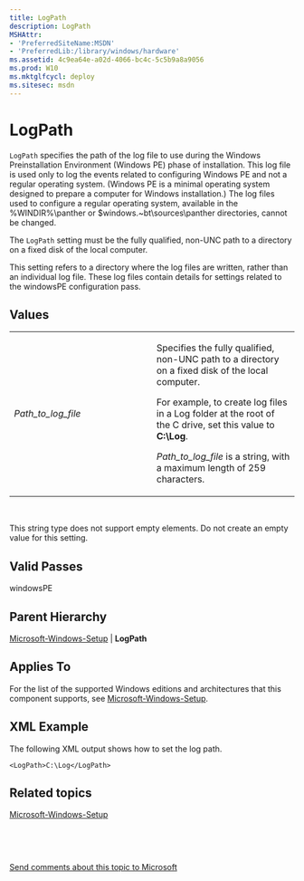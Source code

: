 ```yaml
---
title: LogPath
description: LogPath
MSHAttr:
- 'PreferredSiteName:MSDN'
- 'PreferredLib:/library/windows/hardware'
ms.assetid: 4c9ea64e-a02d-4066-bc4c-5c5b9a8a9056
ms.prod: W10
ms.mktglfcycl: deploy
ms.sitesec: msdn
---
```


# LogPath


`LogPath` specifies the path of the log file to use during the Windows Preinstallation Environment (Windows PE) phase of installation. This log file is used only to log the events related to configuring Windows PE and not a regular operating system. (Windows PE is a minimal operating system designed to prepare a computer for Windows installation.) The log files used to configure a regular operating system, available in the %WINDIR%\\panther or $windows.~bt\\sources\\panther directories, cannot be changed.

The `LogPath` setting must be the fully qualified, non-UNC path to a directory on a fixed disk of the local computer.

This setting refers to a directory where the log files are written, rather than an individual log file. These log files contain details for settings related to the windowsPE configuration pass.

## Values


<table>
<colgroup>
<col width="50%" />
<col width="50%" />
</colgroup>
<tbody>
<tr class="odd">
<td><p><em>Path_to_log_file</em></p></td>
<td><p>Specifies the fully qualified, non-UNC path to a directory on a fixed disk of the local computer.</p>
<p>For example, to create log files in a Log folder at the root of the C drive, set this value to <strong>C:\Log</strong>.</p>
<p><em>Path_to_log_file</em> is a string, with a maximum length of 259 characters.</p></td>
</tr>
</tbody>
</table>

 

This string type does not support empty elements. Do not create an empty value for this setting.

## Valid Passes


windowsPE

## Parent Hierarchy


[Microsoft-Windows-Setup](-microsoft-windows-setup.md) | **LogPath**

## Applies To


For the list of the supported Windows editions and architectures that this component supports, see [Microsoft-Windows-Setup](microsoft-windows-setup.md).

## XML Example


The following XML output shows how to set the log path.

``` syntax
<LogPath>C:\Log</LogPath>
```

## Related topics


[Microsoft-Windows-Setup](microsoft-windows-setup-win7-microsoft-windows-setup.md)

 

 

[Send comments about this topic to Microsoft](mailto:wsddocfb@microsoft.com?subject=Documentation%20feedback%20%5Bp_unattend\p_unattend%5D:%20LogPath%20%20RELEASE:%20%2810/3/2016%29&body=%0A%0APRIVACY%20STATEMENT%0A%0AWe%20use%20your%20feedback%20to%20improve%20the%20documentation.%20We%20don't%20use%20your%20email%20address%20for%20any%20other%20purpose,%20and%20we'll%20remove%20your%20email%20address%20from%20our%20system%20after%20the%20issue%20that%20you're%20reporting%20is%20fixed.%20While%20we're%20working%20to%20fix%20this%20issue,%20we%20might%20send%20you%20an%20email%20message%20to%20ask%20for%20more%20info.%20Later,%20we%20might%20also%20send%20you%20an%20email%20message%20to%20let%20you%20know%20that%20we've%20addressed%20your%20feedback.%0A%0AFor%20more%20info%20about%20Microsoft's%20privacy%20policy,%20see%20http://privacy.microsoft.com/default.aspx. "Send comments about this topic to Microsoft")






